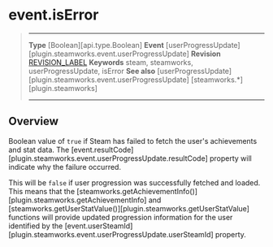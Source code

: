 # event.isError

> --------------------- ------------------------------------------------------------------------------------------
> __Type__              [Boolean][api.type.Boolean]
> __Event__             [userProgressUpdate][plugin.steamworks.event.userProgressUpdate]
> __Revision__          [REVISION_LABEL](REVISION_URL)
> __Keywords__          steam, steamworks, userProgressUpdate, isError
> __See also__          [userProgressUpdate][plugin.steamworks.event.userProgressUpdate]
>                       [steamworks.*][plugin.steamworks]
> --------------------- ------------------------------------------------------------------------------------------

## Overview

Boolean value of `true` if Steam has failed to fetch the user's achievements and stat data. The [event.resultCode][plugin.steamworks.event.userProgressUpdate.resultCode] property will indicate why the failure occurred.

This will be `false` if user progression was successfully fetched and loaded. This means that the [steamworks.getAchievementInfo()][plugin.steamworks.getAchievementInfo] and [steamworks.getUserStatValue()][plugin.steamworks.getUserStatValue] functions will provide updated progression information for the user identified by the [event.userSteamId][plugin.steamworks.event.userProgressUpdate.userSteamId] property.
